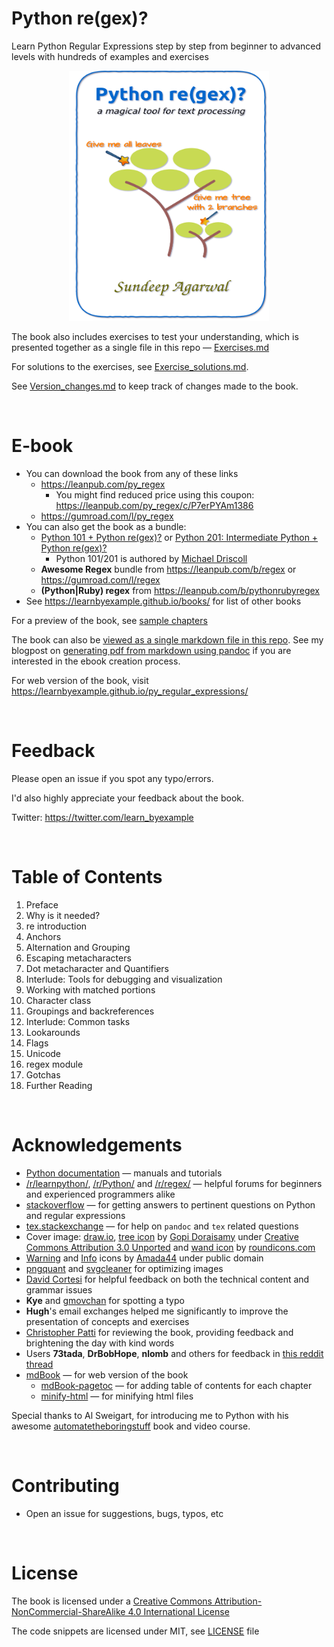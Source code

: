 # Python re(gex)?

Learn Python Regular Expressions step by step from beginner to advanced levels with hundreds of examples and exercises

<p align="center">
    <img src="./images/Python_regex_v1p3.png" width="320px" height="400px" />
</p>

The book also includes exercises to test your understanding, which is presented together as a single file in this repo — [Exercises.md](./exercises/Exercises.md)

For solutions to the exercises, see [Exercise_solutions.md](./exercises/Exercise_solutions.md).

See [Version_changes.md](./Version_changes.md) to keep track of changes made to the book.

<br>

# E-book

* You can download the book from any of these links
    * https://leanpub.com/py_regex
        * You might find reduced price using this coupon: https://leanpub.com/py_regex/c/P7erPYAm1386
    * https://gumroad.com/l/py_regex
* You can also get the book as a bundle:
    *  [Python 101 + Python re(gex)?](https://leanpub.com/b/python101pythonregex) or [Python 201: Intermediate Python + Python re(gex)?](https://leanpub.com/b/python201_and_regex)
        * Python 101/201 is authored by [Michael Driscoll](https://www.blog.pythonlibrary.org/)
    * **Awesome Regex** bundle from https://leanpub.com/b/regex or https://gumroad.com/l/regex
    * **(Python|Ruby) regex** from https://leanpub.com/b/pythonrubyregex
* See https://learnbyexample.github.io/books/ for list of other books

For a preview of the book, see [sample chapters](./sample_chapters/Python_Regex_sample.pdf)

The book can also be [viewed as a single markdown file in this repo](./py_regex.md). See my blogpost on [generating pdf from markdown using pandoc](https://learnbyexample.github.io/tutorial/ebook-generation/customizing-pandoc/) if you are interested in the ebook creation process.

For web version of the book, visit https://learnbyexample.github.io/py_regular_expressions/

<br>

# Feedback

Please open an issue if you spot any typo/errors.

I'd also highly appreciate your feedback about the book.

Twitter: https://twitter.com/learn_byexample

<br>

# Table of Contents

1. Preface
2. Why is it needed?
3. re introduction
4. Anchors
5. Alternation and Grouping
6. Escaping metacharacters
7. Dot metacharacter and Quantifiers
8. Interlude: Tools for debugging and visualization
9. Working with matched portions
10. Character class
11. Groupings and backreferences
12. Interlude: Common tasks
13. Lookarounds
14. Flags
15. Unicode
16. regex module
17. Gotchas
18. Further Reading

<br>

# Acknowledgements

* [Python documentation](https://docs.python.org/3/) — manuals and tutorials
* [/r/learnpython/](https://www.reddit.com/r/learnpython/), [/r/Python/](https://www.reddit.com/r/Python/) and [/r/regex/](https://www.reddit.com/r/regex/) — helpful forums for beginners and experienced programmers alike
* [stackoverflow](https://stackoverflow.com/) — for getting answers to pertinent questions on Python and regular expressions
* [tex.stackexchange](https://tex.stackexchange.com/) — for help on `pandoc` and `tex` related questions
* Cover image: [draw.io](https://about.draw.io/), [tree icon](https://www.iconfinder.com/icons/3199231/ellipse_green_nature_tree_icon) by [Gopi Doraisamy](https://www.iconfinder.com/gopidoraisamy) under [Creative Commons Attribution 3.0 Unported](https://creativecommons.org/licenses/by/3.0/) and [wand icon](https://www.iconfinder.com/icons/1679640/design_magic_magician_tool_wand_icon) by [roundicons.com](https://www.iconfinder.com/roundicons)
* [Warning](https://commons.wikimedia.org/wiki/File:Warning_icon.svg) and [Info](https://commons.wikimedia.org/wiki/File:Info_icon_002.svg) icons by [Amada44](https://commons.wikimedia.org/wiki/User:Amada44) under public domain
* [pngquant](https://pngquant.org/) and [svgcleaner](https://github.com/RazrFalcon/svgcleaner) for optimizing images
* [David Cortesi](https://leanpub.com/u/dcortesi) for helpful feedback on both the technical content and grammar issues
* **Kye** and [gmovchan](https://github.com/gmovchan) for spotting a typo
* **Hugh**'s email exchanges helped me significantly to improve the presentation of concepts and exercises
* [Christopher Patti](https://github.com/feoh) for reviewing the book, providing feedback and brightening the day with kind words
* Users **73tada**, **DrBobHope**, **nlomb** and others for feedback in [this reddit thread](https://www.reddit.com/r/learnpython/comments/hmvnt1/my_python_regex_ebook_with_hundreds_of_examples/)
* [mdBook](https://github.com/rust-lang/mdBook) — for web version of the book
    * [mdBook-pagetoc](https://github.com/JorelAli/mdBook-pagetoc) — for adding table of contents for each chapter
    * [minify-html](https://github.com/wilsonzlin/minify-html) — for minifying html files

Special thanks to Al Sweigart, for introducing me to Python with his awesome [automatetheboringstuff](https://automatetheboringstuff.com/) book and video course.

<br>

# Contributing

* Open an issue for suggestions, bugs, typos, etc

<br>

# License

The book is licensed under a [Creative Commons Attribution-NonCommercial-ShareAlike 4.0 International License](https://creativecommons.org/licenses/by-nc-sa/4.0/)

The code snippets are licensed under MIT, see [LICENSE](./LICENSE) file


